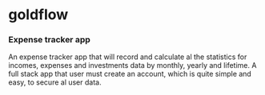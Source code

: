 # goldflow
### Expense tracker app
An expense tracker app that will record and calculate al the statistics for incomes,
expenses and investments data by monthly, yearly and lifetime. A full stack app that user
must create an account, which is quite simple and easy, to secure al user data.
